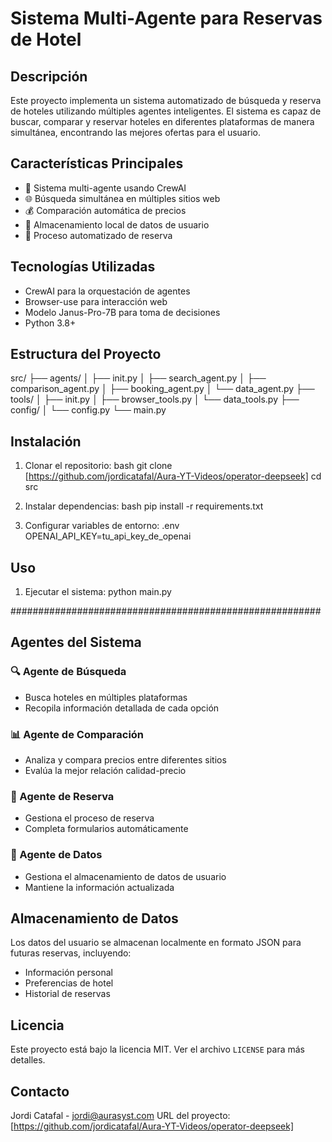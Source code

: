 # Sistema Multi-Agente para Reservas de Hotel

## Descripción
Este proyecto implementa un sistema automatizado de búsqueda y reserva de hoteles utilizando múltiples agentes inteligentes. El sistema es capaz de buscar, comparar y reservar hoteles en diferentes plataformas de manera simultánea, encontrando las mejores ofertas para el usuario.

## Características Principales
- 🤖 Sistema multi-agente usando CrewAI
- 🌐 Búsqueda simultánea en múltiples sitios web
- 💰 Comparación automática de precios
- 📝 Almacenamiento local de datos de usuario
- 🔄 Proceso automatizado de reserva

## Tecnologías Utilizadas
- CrewAI para la orquestación de agentes
- Browser-use para interacción web
- Modelo Janus-Pro-7B para toma de decisiones
- Python 3.8+

## Estructura del Proyecto
src/
├── agents/
│ ├── init.py
│ ├── search_agent.py
│ ├── comparison_agent.py
│ ├── booking_agent.py
│ └── data_agent.py
├── tools/
│ ├── init.py
│ ├── browser_tools.py
│ └── data_tools.py
├── config/
│ └── config.py
└── main.py

## Instalación

1. Clonar el repositorio:
    bash
    git clone [https://github.com/jordicatafal/Aura-YT-Videos/operator-deepseek]
    cd src
2. Instalar dependencias:
    bash
    pip install -r requirements.txt

3. Configurar variables de entorno:
    .env
    OPENAI_API_KEY=tu_api_key_de_openai


## Uso

1. Ejecutar el sistema:
    python main.py

########################################################

## Agentes del Sistema

### 🔍 Agente de Búsqueda
- Busca hoteles en múltiples plataformas
- Recopila información detallada de cada opción

### 📊 Agente de Comparación
- Analiza y compara precios entre diferentes sitios
- Evalúa la mejor relación calidad-precio

### 📝 Agente de Reserva
- Gestiona el proceso de reserva
- Completa formularios automáticamente

### 💾 Agente de Datos
- Gestiona el almacenamiento de datos de usuario
- Mantiene la información actualizada

## Almacenamiento de Datos
Los datos del usuario se almacenan localmente en formato JSON para futuras reservas, incluyendo:
- Información personal
- Preferencias de hotel
- Historial de reservas

## Licencia
Este proyecto está bajo la licencia MIT. Ver el archivo `LICENSE` para más detalles.

## Contacto
Jordi Catafal - jordi@aurasyst.com
URL del proyecto: [https://github.com/jordicatafal/Aura-YT-Videos/operator-deepseek]
